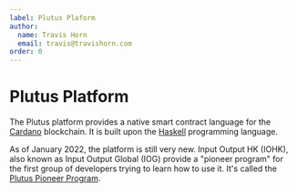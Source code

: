 ```yaml
---
label: Plutus Plaform
author:
  name: Travis Horn
  email: travis@travishorn.com
order: 0
---
```


# Plutus Platform

The Plutus platform provides a native smart contract language for the
[Cardano](./cardano.md) blockchain. It is built upon the
[Haskell](../haskell/haskell.md) programming language.

As of January 2022, the platform is still very new. Input Output HK (IOHK), also
known as Input Output Global (IOG) provide a "pioneer program" for the first
group of developers trying to learn how to use it. It's called the [Plutus
Pioneer Program](../README.md).
